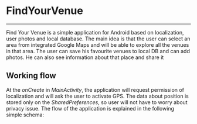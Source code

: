 # FindYourVenue
---
Find Your Venue is a simple application for Android based on localization,
user photos and local database. The main idea is that the user can select an
area from integrated Google Maps and will be able to explore all the venues
in that area. The user can save his favourite venues to local DB and can
add photos. He can also see information about that place and share it

## Working flow

At the *onCreate* in *MainActivity*, the application will request permission of
localization and will ask the user to activate GPS. The data about position
is stored only on the *SharedPreferences*, so user will not have to worry
about privacy issue. The flow of the application is explained in the following
simple schema:
